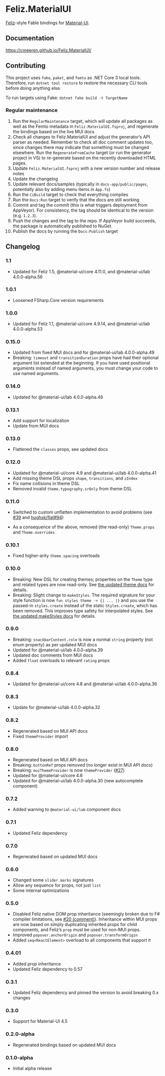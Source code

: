 # Feliz.MaterialUI

[Feliz](https://github.com/Zaid-Ajaj/Feliz)-style Fable bindings for [Material-UI](https://material-ui.com/).

Documentation
--------------

https://cmeeren.github.io/Feliz.MaterialUI/

Contributing
------------

This project uses `fake`, `paket`, and `femto` as .NET Core 3 local tools. Therefore, run `dotnet tool restore` to restore the necessary CLI tools before doing anything else.

To run targets using Fake: `dotnet fake build -t TargetName`

### Regular maintenance

1. Run the `RegularMaintenance` target, which will update all packages as well as the Femto metadata in `Feliz.MaterialUI.fsproj`, and regenerate the bindings based on the live MUI docs
2. Check all changes to Feliz.MaterialUI and adjust the generator’s API parser as needed. Remember to check all doc comment updates too, since changes there may indicate that something must be changed elsewhere. Run the `RegenerateFromCache` target (or run the generator project in VS) to re-generate based on the recently downloaded HTML pages.
3. Update `Feliz.MaterialUI.fsproj` with a new version number and release notes
4. Update the changelog
5. Update relevant docs/samples (typically in `docs-app/public/pages`, potentially also by adding menu items in `App.fs`)
6. Run the `CiBuild` target to check that everything compiles
7. Run the `Docs:Run` target to verify that the docs are still working
8. Commit and tag the commit (this is what triggers deployment from  AppVeyor). For consistency, the tag should be identical to the version (e.g. `1.2.3`).
9. Push the changes and the tag to the repo. If AppVeyor build succeeds, the package is automatically published to NuGet.
10. Publish the docs by running the `Docs:Publish` target

Changelog
---------

### 1.1

* Updated for Feliz 1.5, @material-ui/core 4.11.0, and @material-ui/lab 4.0.0-alpha.56

### 1.0.1

* Loosened FSharp.Core version requirements

### 1.0.0

* Updated for Feliz 1.1, @material-ui/core 4.9.14, and @material-ui/lab 4.0.0-alpha.53

### 0.15.0

* Updated from fixed MUI docs and for @material-ui/lab 4.0.0-alpha.49
* Breaking: `timeout` and `transitionDuration` props have had their optional argument list extended at the beginning. If you have used positional arguments instead of named arguments, you must change your code to use named arguments.

### 0.14.0

* Updated for @material-ui/lab 4.0.0-alpha.46

### 0.13.1

* Add support for localization
* Update from MUI docs

### 0.13.0

* Flattened the `classes` props, see updated docs

### 0.12.0

* Updated for @material-ui/core 4.9 and @material-ui/lab 4.0.0-alpha.41
* Add missing theme DSL props `shape`, `transitions`, and `zIndex`
* Fix name collisions in theme DSL
* Removed invalid `theme.typography.srOnly` from theme DSL

### 0.11.0

* Switched to custom unflatten implementation to avoid problems (see [#39](https://github.com/cmeeren/Feliz.MaterialUI/issues/39) and [hughsk/flat#94](https://github.com/hughsk/flat/issues/94))
- As a consequence of the above, removed (the read-only) `Theme.props` and `Theme.overrides`

### 0.10.1

* Fixed higher-arity `theme.spacing` overloads

### 0.10.0

* Breaking: New DSL for creating themes; properties on the `Theme` type and related types are now read-only. See [the updated theme docs](https://cmeeren.github.io/Feliz.MaterialUI/#usage/themes) for details.
* Breaking: Slight change to `makeStyles`. The required signature for your style function is now `fun styles theme -> {| ... |}` and you use the passed-in `styles.create` instead of the static `Styles.create`, which has been removed. This improves type safety for interpolated styles. See [the updated makeStyles docs](https://cmeeren.github.io/Feliz.MaterialUI/#usage/styling) for details.

### 0.9.0

* Breaking: `snackbarContent.role` is now a normal `string` property (not enum property) as per updated MUI docs
* Updated for @material-ui/lab 4.0.0-alpha.39
* Updated doc comments from MUI docs
* Added `float` overloads to relevant `rating` props

### 0.8.4

* Updated for @material-ui/core 4.8 and @material-ui/lab 4.0.0-alpha.36

### 0.8.3

* Update for @material-ui/lab 4.0.0-alpha.32

### 0.8.2

* Regenerated based on MUI API docs
* Fixed `themeProvider` import

### 0.8.0

* Regenerated based on MUI API docs
* Breaking: `buttonRef` props removed (no longer exist in MUI API docs)
* Breaking: `muiThemeProvider` is now `themeProvider` ([#27](https://github.com/cmeeren/Feliz.MaterialUI/issues/27))
* Updated for @material-ui/core 4.6
* Updated for @material-ui/lab 4.0.0-alpha.30 (new autocomplete component)

### 0.7.2

* Added warning to `@material-ui/lab` component docs

### 0.7.1

* Updated Feliz dependency

### 0.7.0

* Regenerated based on updated MUI docs

### 0.6.0

* Changed some `slider.marks` signatures
* Allow any sequence for props, not just `list`
* Some internal optimizations

### 0.5.0

* Disabled Feliz native DOM prop inheritance (seemingly broken due to F# compiler limitations, see [#20 (comment)](https://github.com/cmeeren/Feliz.MaterialUI/issues/20#issuecomment-540747363)). Inheritance within MUI props are now based on simply duplicating inherited props for child components, and Feliz’s `prop` must be used for non-MUI props.
* Improved `popover.anchorOrigin` and `popover.transformOrigin`
* Added `seq<ReactElement>` overload to all components that support it

### 0.4.01

* Added prop inheritance
* Updated Feliz dependency to 0.57

### 0.3.1

- Updated Feliz dependency and pinned the version to avoid breaking 0.x changes

### 0.3.0

* Support for Material-UI 4.5

### 0.2.0-alpha

* Regenerated bindings based on updated MUI docs

### 0.1.0-alpha

- Initial alpha release
